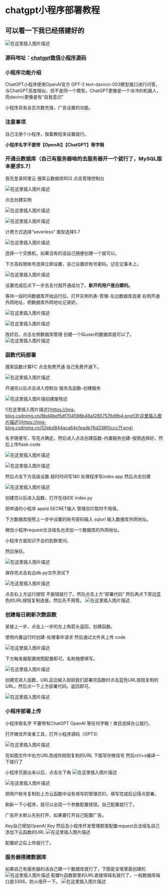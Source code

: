 # chatgpt小程序部署教程
## 可以看一下我已经搭建好的
![在这里插入图片描述](https://img-blog.csdnimg.cn/80f2cdca19714560b357e8c7465b3163.jpeg#pic_center)

### 源码地址：[chatgpt微信小程序源码](https://github.com/GitHubpy1412/chatgtp-)


### 小程序功能介绍

ChatGPT小程序使用OpenAI官方 GPT-3 text-davinci-003模型接口进行问答，与ChatGPT高度相似，但不是同一个模型。ChatGPT更像是一个冰冷的机器人，而davinci更像是有“自我意识”

小程序具有会员次数充值，广告设置的功能。


### 注意事项

自己注册个小程序，按着教程来设置就行。

**小程序名字不要带【OpenAI】【ChatGPT】等字眼**

### 开通云数据库（自己有服务器啥的去服务器开一个就行了，MySQL版本要求5.7）

首先登录阿里云 搜索云数据库RDS 点击管理控制台

![在这里插入图片描述](https://img-blog.csdnimg.cn/7ccfe94ca52140cb8c31c7da0d4eceaa.png)



点击创建实例

![在这里插入图片描述](https://img-blog.csdnimg.cn/c19299be23cb4507843e7fb5f475043f.png)

![在这里插入图片描述](https://img-blog.csdnimg.cn/6dc2e7f2d4784472bcedb1575792c5ab.png)


计费方式选择“severless” 类型选择5.7 

![在这里插入图片描述](https://img-blog.csdnimg.cn/bfdb45f5f8fb42a1ae935377fdd75fc1.png)


选择一个交换机，如果没有的话自己随便创建一个就可以。

下方高权限账号选择立即设置，自己设置好账号密码。记在记事本上。

![在这里插入图片描述](https://img-blog.csdnimg.cn/7ff54364f09d45bb8f977e6918c4b760.png)


设置完成后点下一步去支付就开通成功了。**新开的用户是白嫖的。**

等待一段时间数据库开始运行后，打开实例列表-管理-左边数据库连接 右侧开通外网地址，把数据库外网地址记录好。

![在这里插入图片描述](https://img-blog.csdnimg.cn/d80c29353f2d4e418066e904ad9320eb.png)


![在这里插入图片描述](https://img-blog.csdnimg.cn/2a08c9ca38b24c499a77a699d349fdc0.png)


改好后，点击左侧数据库管理 创建一个叫user的数据库就可以了。
![在这里插入图片描述](https://img-blog.csdnimg.cn/46574c714db747108ec92c4a179098e6.png)

### 函数代码部署

搜索函数计算FC 点击免费开通 自己免费开通下。

![在这里插入图片描述](https://img-blog.csdnimg.cn/4cce5cbc89d4449ea74fb479c622a54d.png)

开通完以后点击进入控制台 服务及函数-创建服务

![在这里插入图片描创建废物述](https://img-blog.csdnimg.cn/eca45dc0f5f34608b5c4bd1bab347dfa.png)

![在这里插入图片描述](https://img-blog.csdnimg.cn/8bd4bef5df704598b46a12857576d9b4.png![在这里插入图片描述](https://img-blog.csdnimg.cn/52ebd844aca64cfeadb76d338f0ccc7f.png)



名字随便写，写完点确定。然后进入点击创建函数-内置服务创建-按图选择好。然后上传flask-code 

![在这里插入图片描述](https://img-blog.csdnimg.cn/ec37446def7a46d3a83512391a2b3c03.png)


![在这里插入图片描述](https://img-blog.csdnimg.cn/4e4c1ed08a564203ae776428259a0f16.png)



然后点击下方高级设置 超时时间写180 处理程序写index.app 然后点击创建

![在这里插入图片描述](https://img-blog.csdnimg.cn/a50c725fb9c74f4bb9df867d5ee3318b.png)


创建完以后进入函数，打开在线IDE index.py

把申请的小程序 appid SECRET输入 管理员ID暂时不用填。

下方数据库按照上一步中设置的账号密码输入 sqlurl 输入数据库外网地址。

微信小程序request合法域名也添加一个数据库的外网地址。

小程序方面知识不会的到群里问。

然后保存。

![在这里插入图片描述](https://img-blog.csdnimg.cn/84df9b4226d84af9ab3ec32361f12fb0.png)


保存完点击右边db.py文件测试下

![在这里插入图片描述](https://img-blog.csdnimg.cn/4cd27286ed884bcda19dcf8b5eb1acc9.png)


点击右上方运行按钮 不报错就行了。然后点击上方“部署代码” 然后再点下旁边蓝色的URL按钮复制连接。然后先不用管。
![在这里插入图片描述](https://img-blog.csdnimg.cn/2bf00cf5d50646b3a5bd3e96b1826846.png)


### 创建每日刷新次数函数

紧接上一步，点击上一步的左上角箭头返回，创建函数。

使用内置运行时创建-处理事件请求 然后通过文件夹上传 code

![在这里插入图片描述](https://img-blog.csdnimg.cn/2452df8783dc4b4aa4fb7a25730e6aa5.png)


下方触发器配置按图配置即可。名称随便填写。

![在这里插入图片描述](https://img-blog.csdnimg.cn/6373c25ba2064092bf894e7e9b1c64c0.png)


创建完进入函数，URL这边输入刚刚我们部署完函数时点击蓝色URL按钮复制的URL。然后点一下上方部署代码。返回即可。

![在这里插入图片描述](https://img-blog.csdnimg.cn/9cedfb8a5fd94a36af95a8f62b3c3839.png)

### 小程序部署上传

小程序取名字 不要带有ChatGPT OpenAI 等任何字眼！类目选择办公就行。

打开微信开发者工具，打开小程序源码（GPT3）

![在这里插入图片描述](https://img-blog.csdnimg.cn/71d389e84284456f968c90bbd0d90161.png)


在如图文件中右方URL改成你刚刚复制的URL 下面写你微信号 然后ctrl+s编译一下就行了

小程序页面出来以后，点击左下角
![在这里插入图片描述](https://img-blog.csdnimg.cn/fd50b94e5a8148ada33fe931e37c2e88.png)


![在这里插入图片描述](https://img-blog.csdnimg.cn/5cf97a2d1ded4f849fd921d58b473d95.png)



把用户账号复制到上方云函数中没有填写的管理员ID。填写完成后记得点部署。

刷新一下小程序，就可以出现一个参数配置按钮。自己配置就行了。

广告开关默认先别打开，如果要打开自己配置广告。

Key自己增加OpenAI Key
然后去小程序开发管理那里配置request合法域名自己添加下云函数的URL
![在这里插入图片描述](https://img-blog.csdnimg.cn/cffb4f513c6749008881b83a6a29a551.png)

配置好之后上传就行了。
### 服务器搭建数据库
如果自己有服务器的话自己建一个数据库就行了，下图是宝塔里面创建的
![在这里插入图片描述](https://img-blog.csdnimg.cn/7cd3cd6e01384fe08126599fb8350991.png)
配置fc函数那里的URL直接填域名就行了，一般数据库端口是3306，防火墙开一下。
![在这里插入图片描述](https://img-blog.csdnimg.cn/a1482aafa9a54dfaa048b9622c0a9db6.jpeg#pic_center)


